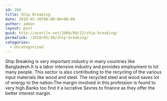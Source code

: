 ```yaml
---
id: 204
title: Ship Breaking
date: 2010-05-30T00:00:00+00:00
author: admin
layout: post
guid: http://acetile.net/2008/09/22/ship-breaking/
permalink: /2010/05/30/ship-breaking/
categories:
  - Uncategorized
---
```

Ship Breaking is very important industry in many countries like Bangladesh.It is a labor intensive industry and provides employment to lot many people. This sector is also contributing to the recycling of the various input materials like wood and steel. The recycled steel and wood saves lot of energy to the nation.The margin involved in this profession is found to very high.Banks too find it a lucrative Sevres to finance as they offer the better interest margin.